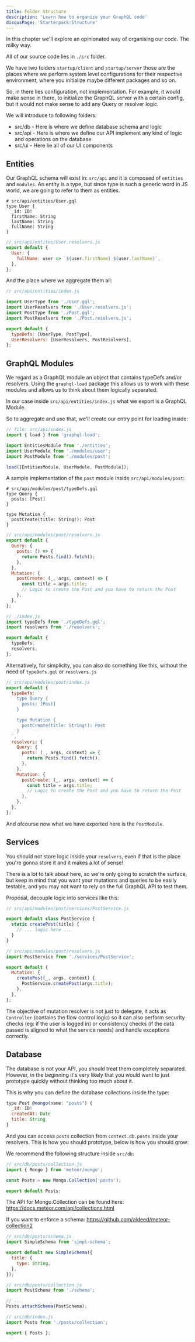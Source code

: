 ```yaml
---
title: Folder Structure
description: 'Learn how to organize your GraphQL code'
disqusPage: 'Starterpack:Structure'
---
```


In this chapter we'll explore an opinionated way of organising our code. The milky way.

All of our source code lies in `./src` folder.

We have two folders `startup/client` and `startup/server` those are the places where we perform system level configurations for their respective environment, where you initialize maybe different packages and so on.

So, in there lies configuration, not implementation. For example, it would make sense in there, to initialize the GraphQL server with a certain config, but it would not make sense to add any Query or resolver logic.

We will introduce to following folders:

- src/db - Here is where we define database schema and logic
- src/api - Here is where we define our API implement any kind of logic and operations on the database
- src/ui - Here lie all of our UI components

## Entities

Our GraphQL schema will exist in: `src/api` and it is composed of `entities` and `modules`. An entity is a type, but since type is such a generic word in JS world, we are going to refer to them as entities.

```gql
# src/api/entities/User.gql
type User {
  _id: ID!
  firstName: String
  lastName: String
  fullName: String
}
```

```js
// src/api/entites/User.resolvers.js
export default {
  User: {
    fullName: user => `${user.firstName} ${user.lastName}`,
  },
};
```

And the place where we aggregate them all:

```js
// src/api/entities/index.js

import UserType from './User.gql';
import UserResolvers from './User.resolvers.js';
import PostType from './Post.gql';
import PostResolvers from './Post.resolvers.js';

export default {
  typeDefs: [UserType, PostType],
  UserResolvers: [UserResolvers, PostResolvers],
};
```

## GraphQL Modules

We regard as a GraphQL module an object that contains typeDefs and/or resolvers. Using the `graphql-load` package this allows us to work with these modules and allows us to think about them logically separated.

In our case inside `src/api/entities/index.js` what we export is a GraphQL Module.

So to aggregate and use that, we'll create our entry point for loading inside:

```js
// file: src/api/index.js
import { load } from 'graphql-load';

import EntitiesModule from './entities';
import UserModule from './modules/user';
import PostModule from './modules/post';

load([EntitiesModule, UserModule, PostModule]);
```

A sample implementation of the `post` module inside `src/api/modules/post`:

```
# src/api/modules/post/typeDefs.gql
type Query {
  posts: [Post]
}

type Mutation {
  postCreate(title: String!): Post
}
```

```js
// src/api/modules/post/resolvers.js
export default {
  Query: {
    posts: () => {
      return Posts.find().fetch();
    },
  },
  Mutation: {
    postCreate: (_, args, context) => {
      const title = args.title;
      // Logic to create the Post and you have to return the Post
    },
  },
};
```

```js
// ./index.js
import typeDefs from './typeDefs.gql';
import resolvers from './resolvers';

export default {
  typeDefs,
  resolvers,
};
```

Alternatively, for simplicity, you can also do something like this, without the need of `typeDefs.gql` or `resolvers.js`

```js
// src/api/modules/post/index.js
export default {
  typeDefs: `
    type Query {
      posts: [Post]
    }

    type Mutation {
      postCreate(title: String!): Post
    }
  `,
  resolvers: {
    Query: {
      posts: (_, args, context) => {
        return Posts.find().fetch();
      },
    },
    Mutation: {
      postCreate: (_, args, context) => {
        const title = args.title;
        // Logic to create the Post and you have to return the Post
      },
    },
  },
};
```

And ofcourse now what we have exported here is the `PostModule`.

## Services

You should not store logic inside your `resolvers`, even if that is the place you're gonna store it and it makes a lot of sense!

There is a lot to talk about here, so we're only going to scratch the surface, but keep in mind that you want your mutations and queries to be easily testable, and you may not want to rely on the full GraphQL API to test them.

Proposal, decouple logic into services like this:

```js
// src/api/modules/post/services/PostService.js

export default class PostService {
  static createPost(title) {
    // ... logic here ...
  }
}
```

```js
// src/api/modules/post/resolvers.js
import PostService from './services/PostService';

export default {
  Mutation: {
    createPost(_, args, context) {
      PostService.createPost(args.title);
    },
  },
};
```

The objective of mutation resolver is not just to delegate, it acts as `Controller` (contains the flow control logic) so it can also perform security checks (eg: if the user is logged in) or consistency checks (if the data passed is aligned to what the service needs) and handle exceptions correctly.

## Database

The database is not your API, you should treat them completely separated. However, in the beginning it's very likely that you would want to just prototype quickly without thinking too much about it.

This is why you can define the database collections inside the type:

```js
type Post @mongo(name: "posts") {
  _id: ID!
  createdAt: Date
  title: String
}
```

And you can access `posts` collection from `context.db.posts` inside your resolvers. This is how you should prototype, below is how you should grow:

We recommend the following structure inside `src/db`:

```js
// src/db/posts/collection.js
import { Mongo } from 'meteor/mongo';

const Posts = new Mongo.Collection('posts');

export default Posts;
```

The API for Mongo.Collection can be found here:
https://docs.meteor.com/api/collections.html

If you want to enforce a schema:
https://github.com/aldeed/meteor-collection2

```js
// src/db/posts/schema.js
import SimpleSchema from 'simpl-schema';

export default new SimpleSchema({
  title: {
    type: String,
  },
});
```

```js
// src/db/posts/collection.js
import PostSchema from './schema';

// ...
Posts.attachSchema(PostSchema);
```

```js
// src/db/index.js
import Posts from './posts/collection';

export { Posts };
```
